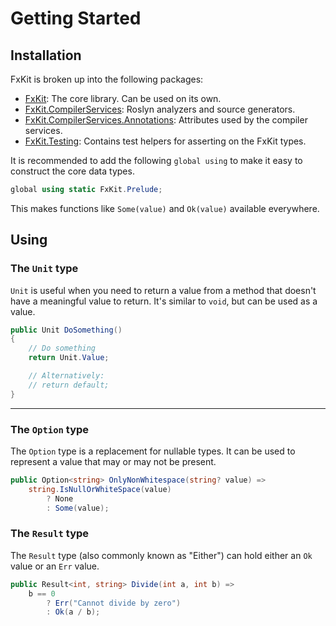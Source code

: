 # Getting Started

## Installation

FxKit is broken up into the following packages:

* [FxKit](https://nuget.org/packages/FxKit): The core library. Can be used on its own.
* [FxKit.CompilerServices](https://nuget.org/packages/FxKit.CompilerServices): Roslyn analyzers and source generators.
* [FxKit.CompilerServices.Annotations](https://nuget.org/packages/FxKit.CompilerServices.Annotations): Attributes used
  by the compiler services.
* [FxKit.Testing](https://nuget.org/packages/FxKit.Testing): Contains test helpers for asserting on the FxKit types.

It is recommended to add the following `global using` to make it easy to construct the core data types.

```csharp
global using static FxKit.Prelude;
```

This makes functions like `Some(value)` and `Ok(value)` available everywhere.

## Using

### The `Unit` type

`Unit` is useful when you need to return a value from a method that doesn't have a meaningful value to return.
It's similar to `void`, but can be used as a value.

```csharp
public Unit DoSomething()
{
    // Do something
    return Unit.Value;

    // Alternatively:
    // return default;
}
```

---

### The `Option` type

The `Option` type is a replacement for nullable types. It can be used to represent a value that may or may not be
present.

```csharp
public Option<string> OnlyNonWhitespace(string? value) =>
    string.IsNullOrWhiteSpace(value)
        ? None
        : Some(value);
```

### The `Result` type

The `Result` type (also commonly known as "Either") can hold either an `Ok` value or an `Err` value.

```csharp
public Result<int, string> Divide(int a, int b) =>
    b == 0
        ? Err("Cannot divide by zero")
        : Ok(a / b);
```